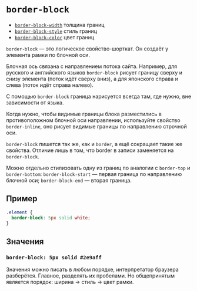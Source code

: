 # `border-block`

- [`border-block-width`](./border-block-width.md) толщина границ
- [`border-block-style`](./border-block-style.md) стиль границ
- [`border-block-color`](./border-block-color.md) цвет границ

`border-block` — это логическое свойство-шорткат. Он создаёт у элемента рамки по блочной оси.

Блочная ось связана с направлением потока сайта. Например, для русского и английского языков `border-block` рисует границу сверху и снизу элемента (поток идёт сверху вниз), а для японского справа и слева (поток идёт справа налево).

С помощью `border-block` граница нарисуется всегда там, где нужно, вне зависимости от языка.

Когда нужно, чтобы видимые границы блока разместились в противоположном блочной оси направлении, используйте свойство `border-inline`, оно рисует видимые границы по направлению строчной оси.

`border-block` пишется так же, как и `border`, а ещё сокращает такие же свойства. Отличие лишь в том, что border в записи заменяется на `border-block`.

Можно отдельно стилизовать одну из границ по аналогии с `border-top` и `border-bottom`:
`border-block-start` — первая граница по направлению блочной оси; `border-block-end` — вторая граница.

## Пример

```css
.element {
  border-block: 5px solid white;
}
```

## Значения

### `border-block: 5px solid #2e9aff`

Значения можно писать в любом порядке, интерпретатор браузера разберётся. Главное, разделять их пробелами. Но общепринятым является порядок: ширина → стиль → цвет рамки.
